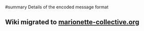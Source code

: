 ﻿#summary Details of the encoded message format

## Wiki migrated to [marionette-collective.org](http://marionette-collective.org/reference/basic/messageformat.html) ##